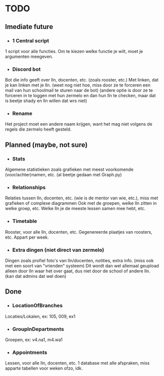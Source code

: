 # TODO
## Imediate future
- ### 1 Central script
1 script voor alle functies. Om te kiezen welke functie je wilt, moet je argumenten meegeven.
- ### Discord bot
Bot die info geeft over lln, docenten, etc. (zoals rooster, etc.)
Met linken, dat je kan linken met je lln. (weet nog niet hoe, miss door ze te forceren een mail van hun schoolmail te sturen naar de bot)
(andere optie is door ze te forceren in te loggen met hun zermelo en dan hun lln te checken, maar dat is beetje shady en lln willen dat wrs niet)
- ### Rename
Het project moet een andere naam krijgen, want het mag niet volgens de regels die zermelo heeft gesteld.
## Planned (maybe, not sure)
- ### Stats
Algemene statistieken zoals grafieken met meest voorkomende (voor/achter)namen, etc. (al beetje gedaan met Graph.py)
- ### Relationships
Relaties tussen lln, docenten, etc. (wie is de mentor van wie, etc.), miss met grafieken of complexe diagrammen
Ook met de groepen, welke lln zitten in welke groep, etc. Welke lln je de meeste lessen samen mee hebt, etc.
- ### Timetable
Rooster, voor alle lln, docenten, etc. Gegenereerde plaatjes van roosters, etc. Appart per week.
- ### Extra dingen (niet direct van zermelo)
Dingen zoals profiel foto's van lln/docenten, notities, extra info. (miss ook met een soort van "vrienden" systeem)
Dit wordt dan wel allemaal geupload alleen door lln waar het over gaat, dus niet door de school of andere lln. (kan dat admins dat wel doen)
## Done
- ### LocationOfBranches
Locaties/Lokalen, ex: 105, 009, ex1
- ### GroupInDepartments
Groepen, ex: v4.na1, m4.wa1
- ### Appointments
Lessen, voor alle lln, docenten, etc.
1 database met alle afspraken, miss apparte tabellen voor weken ofzo, idk.